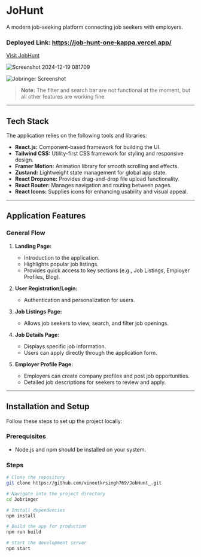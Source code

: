 # JoHunt

A modern job-seeking platform connecting job seekers with employers.

### Deployed Link: https://job-hunt-one-kappa.vercel.app/
[Visit JobHunt](https://job-hunt-one-kappa.vercel.app/)

![Screenshot 2024-12-19 081709](https://github.com/user-attachments/assets/7cd3b78e-1a35-429a-8bc2-3cfd59c72747)

![Jobringer Screenshot](https://github.com/user-attachments/assets/9ee2c321-caf5-42a1-8063-e51c3b52720b)

> **Note:** The filter and search bar are not functional at the moment, but all other features are working fine.

---

## Tech Stack

The application relies on the following tools and libraries:

- **React.js:** Component-based framework for building the UI.
- **Tailwind CSS:** Utility-first CSS framework for styling and responsive design.
- **Framer Motion:** Animation library for smooth scrolling and effects.
- **Zustand:** Lightweight state management for global app state.
- **React Dropzone:** Provides drag-and-drop file upload functionality.
- **React Router:** Manages navigation and routing between pages.
- **React Icons:** Supplies icons for enhancing usability and visual appeal.

---

## Application Features

### General Flow

1. **Landing Page:**  
   - Introduction to the application.  
   - Highlights popular job listings.  
   - Provides quick access to key sections (e.g., Job Listings, Employer Profiles, Blog).

2. **User Registration/Login:**  
   - Authentication and personalization for users.

3. **Job Listings Page:**  
   - Allows job seekers to view, search, and filter job openings.

4. **Job Details Page:**  
   - Displays specific job information.  
   - Users can apply directly through the application form.

5. **Employer Profile Page:**  
   - Employers can create company profiles and post job opportunities.  
   - Detailed job descriptions for seekers to review and apply.

---

## Installation and Setup

Follow these steps to set up the project locally:

### Prerequisites

- Node.js and npm should be installed on your system.

### Steps

```bash
# Clone the repository
git clone https://github.com/vineetkrsingh769/JobHunt_.git

# Navigate into the project directory
cd Jobringer

# Install dependencies
npm install

# Build the app for production
npm run build

# Start the development server
npm start
